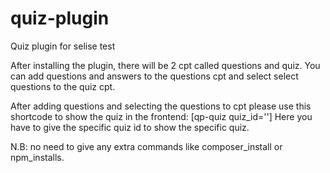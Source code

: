 # quiz-plugin
Quiz plugin for selise test

After installing the plugin, there will be 2 cpt called questions and quiz.
You can add questions and answers to the questions cpt and select select questions to the quiz cpt.

After adding questions and selecting the questions to cpt please use this shortcode to show the quiz in the frontend:
[qp-quiz quiz_id='']
Here you have to give the specific quiz id to show the specific quiz.

N.B: no need to give any extra commands like composer_install or npm_installs. 
